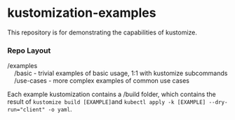 # kustomization-examples

This repository is for demonstrating the capabilities of kustomize.

### Repo Layout

/examples  
    /basic - trivial examples of basic usage, 1:1 with kustomize subcommands  
    /use-cases - more complex examples of common use cases  

Each example kustomization contains a /build folder, which contains the result of `kustomize build [EXAMPLE]`and `kubectl apply -k [EXAMPLE] --dry-run="client" -o yaml`.
